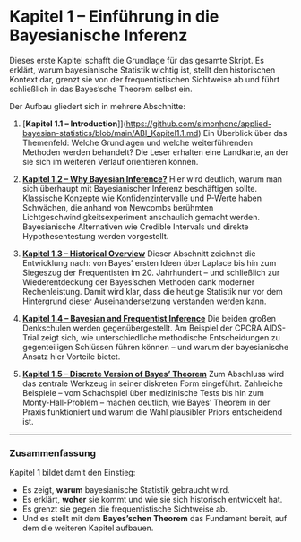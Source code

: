 # Kapitel 1 – Einführung in die Bayesianische Inferenz

Dieses erste Kapitel schafft die Grundlage für das gesamte Skript. Es erklärt, warum bayesianische Statistik wichtig ist, stellt den historischen Kontext dar, grenzt sie von der frequentistischen Sichtweise ab und führt schließlich in das Bayes’sche Theorem selbst ein.  

Der Aufbau gliedert sich in mehrere Abschnitte:  

1. [**Kapitel 1.1 – Introduction**]](https://github.com/simonhonc/applied-bayesian-statistics/blob/main/ABI_Kapitel1.1.md)
   Ein Überblick über das Themenfeld: Welche Grundlagen und welche weiterführenden Methoden werden behandelt? Die Leser erhalten eine Landkarte, an der sie sich im weiteren Verlauf orientieren können.  

2. [**Kapitel 1.2 – Why Bayesian Inference?**](https://github.com/simonhonc/applied-bayesian-statistics/blob/main/ABI_Kapitel1.2.md)
   Hier wird deutlich, warum man sich überhaupt mit Bayesianischer Inferenz beschäftigen sollte. Klassische Konzepte wie Konfidenzintervalle und P-Werte haben Schwächen, die anhand von Newcombs berühmten Lichtgeschwindigkeitsexperiment anschaulich gemacht werden. Bayesianische Alternativen wie Credible Intervals und direkte Hypothesentestung werden vorgestellt.  

3. [**Kapitel 1.3 – Historical Overview**](https://github.com/simonhonc/applied-bayesian-statistics/blob/main/ABI_Kapitel1.3.md)
   Dieser Abschnitt zeichnet die Entwicklung nach: von Bayes’ ersten Ideen über Laplace bis hin zum Siegeszug der Frequentisten im 20. Jahrhundert – und schließlich zur Wiederentdeckung der Bayes’schen Methoden dank moderner Rechenleistung. Damit wird klar, dass die heutige Statistik nur vor dem Hintergrund dieser Auseinandersetzung verstanden werden kann.  

4. [**Kapitel 1.4 – Bayesian and Frequentist Inference**](https://github.com/simonhonc/applied-bayesian-statistics/blob/main/ABI_Kapitel1.4.md)
   Die beiden großen Denkschulen werden gegenübergestellt. Am Beispiel der CPCRA AIDS-Trial zeigt sich, wie unterschiedliche methodische Entscheidungen zu gegenteiligen Schlüssen führen können – und warum der bayesianische Ansatz hier Vorteile bietet.  

5. [**Kapitel 1.5 – Discrete Version of Bayes’ Theorem**](https://github.com/simonhonc/applied-bayesian-statistics/blob/main/ABI_Kapitel1.5.md)
   Zum Abschluss wird das zentrale Werkzeug in seiner diskreten Form eingeführt. Zahlreiche Beispiele – vom Schachspiel über medizinische Tests bis hin zum Monty-Hall-Problem – machen deutlich, wie Bayes’ Theorem in der Praxis funktioniert und warum die Wahl plausibler Priors entscheidend ist.  

---

### Zusammenfassung

Kapitel 1 bildet damit den Einstieg:  
- Es zeigt, **warum** bayesianische Statistik gebraucht wird.  
- Es erklärt, **woher** sie kommt und wie sie sich historisch entwickelt hat.  
- Es grenzt sie gegen die frequentistische Sichtweise ab.  
- Und es stellt mit dem **Bayes’schen Theorem** das Fundament bereit, auf dem die weiteren Kapitel aufbauen.  
